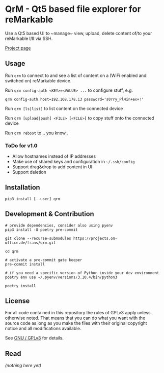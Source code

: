 # QrM - Qt5 based file explorer for reMarkable

Use a Qt5 based UI to ~manage~ view, upload, delete content of/to your
reMarkable I/II via SSH.

[Project page](https://projects.om-office.de/frans/qrm)


## Usage

Run `qrm` to connect to and see a list of content on a (WiFi enabled and switched on)
reMarkable device.

Run `qrm config-auth <KEY>=<VALUE> ...` to configure stuff, e.g.

```
qrm config-auth host=192.168.178.13 password='s0rry_Pl4in+ex+!'
```

Run `qrm [ls|list]` to list content on the connected device

Run `qrm [upload|push] <FILE> [<FILE>]` to copy stuff onto the connected device

Run `qrm reboot` to .. you know..


### ToDo for v1.0

* Allow hostnames instead of IP addresses
* Make use of shared keys and configuration in `~/.ssh/config`
* Support drag&drop to add content in UI
* Support deletion

## Installation

```
pip3 install [--user] qrm
```


## Development & Contribution

```
# provide dependencies, consider also using pyenv
pip3 install -U poetry pre-commit

git clone --recurse-submodules https://projects.om-office.de/frans/qrm.git

cd qrm

# activate a pre-commit gate keeper
pre-commit install

# if you need a specific version of Python inside your dev environment
poetry env use ~/.pyenv/versions/3.10.4/bin/python3

poetry install
```

## License

For all code contained in this repository the rules of GPLv3 apply unless
otherwise noted. That means that you can do what you want with the source
code as long as you make the files with their original copyright notice
and all modifications available.

See [GNU / GPLv3](https://www.gnu.org/licenses/gpl-3.0.en.html) for details.


## Read

*(nothing here yet)*
